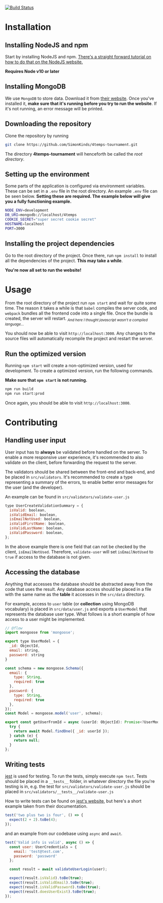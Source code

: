 [![Build Status](https://travis-ci.org/SimonKinds/4temps-tournament.svg?branch=master)](https://travis-ci.org/SimonKinds/4temps-tournament)

# Installation
## Installing NodeJS and npm
Start by installing NodeJS and npm.
[There's a straight forward tutorial on how to do that on the NodeJS website.](https://docs.npmjs.com/getting-started/installing-node)

**Requires Node v10 or later**

## Installing MongoDB
We use `MongoDB` to store data.
Download it from [their website](https://docs.mongodb.com/manual/administration/install-community/).
Once you've installed it, **make sure that it's running before you try to run the website**. If it's not running, an error message will be printed.

## Downloading the repository
Clone the repository by running
```sh
git clone https://github.com/SimonKinds/4temps-tournament.git
```

The directory **4temps-tournament** will henceforth be called the _root directory_.

## Setting up the environment
Some parts of the application is configured via environment variables.
These can be set in a `.env` file in the root directory.
An example `.env` file can be seen below.
**Setting these are required. The example below will give you a fully functioning example.**
```sh
NODE_ENV=development
DB_URI=mongodb://localhost/4temps
COOKIE_SECRET="super secret cookie secret"
HOSTNAME=localhost
PORT=3000
```

## Installing the project dependencies
Go to the root directory of the project.
Once there, run `npm install` to install all the dependencies of the project.
**This may take a while**.

**You're now all set to run the website!**


# Usage
From the root directory of the project run `npm start` and wait for quite some time.
The reason it takes a while is that `babel` compiles the server code, and `webpack` bundles all the frontend code into a single file.
Once the bundle is created, the server will restart.
<sub>_And here I thought javascript wasn't a compiled language..._</sub>

You should now be able to visit `http://localhost:3000`.
Any changes to the source files will automatically recompile the project and restart the server.

## Run the optimized version
Running `npm start` will create a non-optimized version, used for development.
To create a optimized version, run the following commands.

**Make sure that `npm start` is not running.**
```sh
npm run build
npm run start:prod
```

Once again, you should be able to visit `http://localhost:3000`.

# Contributing
## Handling user input
User input has to **always** be validated before handled on the server.
To enable a more responsive user experience, it's recommended to also validate on the client, before forwarding the request to the server.

The validators should be shared between the front-end and back-end, and be placed in `src/validators`.
It's recommended to create a type representing a summary of the errors, to enable better error messages for the user (and the developer).

An example can be found in `src/validators/validate-user.js`
```js
type UserCreateValidationSummary = {
  isValid: boolean,
  isValidEmail: boolean,
  isEmailNotUsed: boolean,
  isValidFirstName: boolean,
  isValidLastName: boolean,
  isValidPassword: boolean,
};
```

In the above example there is one field that can not be checked by the client, `isEmailNotUsed`.
Therefore, `validate-user` will set `isEmailNotUsed` to `true` if access to the database is not given.

## Accessing the database
Anything that accesses the database should be abstracted away from the code that uses the result.
Any database access should be placed in a file with the same name as the **table** it accesses in the `src/data` directory.

For example, access to `user` table (or **collection** using MongoDB vocabulary) is placed in `src/data/user.js` and exports a `UserModel` that represents the database user type.
What follows is a short example of how access to a user might be implemented.
```js
// @flow
import mongoose from 'mongoose';

export type UserModel = {
  _id: ObjectId,
  email: string,
  password: string
}

const schema = new mongoose.Schema({
  email: {
    type: String,
    required: true
  },
  password: {
    type: String,
    required: true
  },
});
const Model = mongoose.model('user', schema);

export const getUserFromId = async (userId: ObjectId): Promise<?UserModel> => {
  try {
    return await Model.findOne({ _id: userId });
  } catch (e) {
    return null;
  }
};
```

## Writing tests
[jest](https://facebook.github.io/jest/) is used for testing.
To run the tests, simply execute `npm test`.
Tests should be placed in a `__tests__` folder, in whatever directory the file you're testing is in, e.g. the test for `src/validators/validate-user.js` should be placed in `src/validators/__tests__/validate-user.js`

How to write tests can be found on [jest's website](https://facebook.github.io/jest/docs/en/using-matchers.html#content), but here's a short example taken from their documentation.

```js
test('two plus two is four', () => {
  expect(2 + 2).toBe(4);
});
```

and an example from our codebase using `async` and `await`.

```js
test('Valid info is valid', async () => {
  const user: UserCredentials = {
    email: 'test@test.com',
    password: 'password'
  };

  const result = await validateUserLogin(user);

  expect(result.isValid).toBe(true);
  expect(result.isValidEmail).toBe(true);
  expect(result.isValidPassword).toBe(true);
  expect(result.doesUserExist).toBe(true);
});
```
